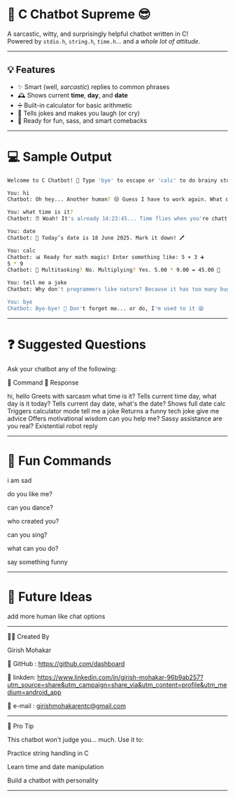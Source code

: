 # 🤖 C Chatbot Supreme 😎

A sarcastic, witty, and surprisingly helpful chatbot written in C!  
Powered by `stdio.h`, `string.h`, `time.h`... and a *whole lot of attitude*.

---

## 💡 Features

- ✨ Smart (well, *sarcastic*) replies to common phrases
- 🕰️ Shows current **time**, **day**, and **date**
- ➗ Built-in calculator for basic arithmetic
- 🤣 Tells jokes and makes you laugh (or cry)
- 🧠 Ready for fun, sass, and smart comebacks

---

# 💻 Sample Output
```bash
Welcome to C Chatbot! 🎉 Type 'bye' to escape or 'calc' to do brainy stuff 🧠

You: hi
Chatbot: Oh hey... Another human? 😒 Guess I have to work again. What do you want, my liege? 👑

You: what time is it?
Chatbot: ⏰ Woah! It's already 14:23:45... Time flies when you're chatting with me! 😎

You: date
Chatbot: 📅 Today’s date is 18 June 2025. Mark it down! 🖊️

You: calc
Chatbot: 📊 Ready for math magic! Enter something like: 5 + 3 ➕
5 * 9
Chatbot: 🧮 Multitasking? No. Multiplying? Yes. 5.00 * 9.00 = 45.00 💪

You: tell me a joke
Chatbot: Why don't programmers like nature? Because it has too many bugs! 🐛🌲😂

You: bye
Chatbot: Bye-bye! 👋 Don't forget me... or do, I'm used to it 😪
```

---

# ❓ Suggested Questions

Ask your chatbot any of the following:

📌 Command	💬 Response

hi, hello	Greets with sarcasm
what time is it?	Tells current time
day, what day is it today?	Tells current day
date, what's the date?	Shows full date
calc	Triggers calculator mode
tell me a joke	Returns a funny tech joke
give me advice	Offers motivational wisdom
can you help me?	Sassy assistance
are you real?	Existential robot reply



---

# 🌟 Fun Commands

i am sad

do you like me?

can you dance?

who created you?

can you sing?

what can you do?

say something funny



---

# 🔮 Future Ideas

add more human like chat options 

---

🧑‍💻 Created By

Girish Mohakar

🔗 GitHub : https://github.com/dashboard

🔗 linkden: https://www.linkedin.com/in/girish-mohakar-96b9ab257?utm_source=share&utm_campaign=share_via&utm_content=profile&utm_medium=android_app

🔗 e-mail : girishmohakarentc@gmail.com


---

🧠 Pro Tip

This chatbot won't judge you... much. Use it to:

Practice string handling in C

Learn time and date manipulation

Build a chatbot with personality


---

